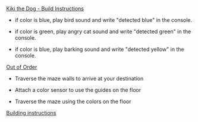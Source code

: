 [Kiki the Dog - Build Instructions](https://education.lego.com/v3/assets/blt293eea581807678a/blt2423455cd4b1ce39/5f88029ef4c5ce0e93db159b/help-bi-pdf-book1of1.pdf)

- if color is blue, play bird sound and write "detected blue" in the console.

- if color is green, play angry cat sound and write "detected green" in the console.

- if color is blue, play  barking sound and write "detected yellow" in the console.

[Out of Order](https://education.lego.com/en-us/lessons/prime-kickstart-a-business/out-of-order/)

- Traverse the maze walls to arrive at your destination

- Attach a color sensor to use the guides on the floor

- Traverse the maze using the colors on the floor

[Building instructions](https://education.lego.com/en-us/lessons/prime-kickstart-a-business/out-of-order/)
